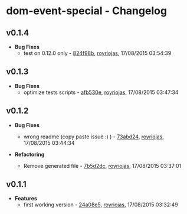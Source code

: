 
# dom-event-special - Changelog
## v0.1.4
- **Bug Fixes**
  - test on 0.12.0 only - [824f98b]( https://github.com/royriojas/dom-event-special/commit/824f98b ), [royriojas](https://github.com/royriojas), 17/08/2015 03:54:39

    
## v0.1.3
- **Bug Fixes**
  - optimize tests scripts - [afb530e]( https://github.com/royriojas/dom-event-special/commit/afb530e ), [royriojas](https://github.com/royriojas), 17/08/2015 03:47:34

    
## v0.1.2
- **Bug Fixes**
  - wrong readme (copy paste issue :) ) - [73abd24]( https://github.com/royriojas/dom-event-special/commit/73abd24 ), [royriojas](https://github.com/royriojas), 17/08/2015 03:44:34

    
- **Refactoring**
  - Remove generated file - [7b5d2dc]( https://github.com/royriojas/dom-event-special/commit/7b5d2dc ), [royriojas](https://github.com/royriojas), 17/08/2015 03:37:01

    
## v0.1.1
- **Features**
  - first working version - [24a08e5]( https://github.com/royriojas/dom-event-special/commit/24a08e5 ), [royriojas](https://github.com/royriojas), 17/08/2015 03:32:49

    
